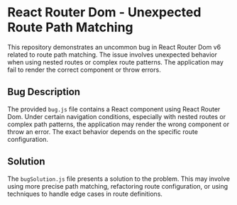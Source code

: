 # React Router Dom - Unexpected Route Path Matching

This repository demonstrates an uncommon bug in React Router Dom v6 related to route path matching.  The issue involves unexpected behavior when using nested routes or complex route patterns. The application may fail to render the correct component or throw errors.

## Bug Description

The provided `bug.js` file contains a React component using React Router Dom. Under certain navigation conditions, especially with nested routes or complex path patterns, the application may render the wrong component or throw an error.  The exact behavior depends on the specific route configuration. 

## Solution

The `bugSolution.js` file presents a solution to the problem. This may involve using more precise path matching, refactoring route configuration, or using techniques to handle edge cases in route definitions.
